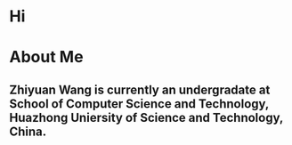 # Hi
# About Me
## Zhiyuan Wang is currently an undergradate at School of Computer Science and Technology, Huazhong Uniersity of Science and Technology, China.

